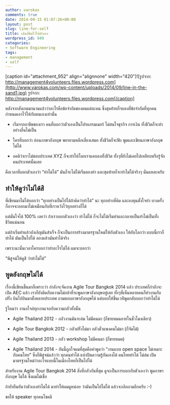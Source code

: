 ```yaml
---
author: varokas
comments: true
date: 2014-09-15 01:07:26+00:00
layout: post
slug: line-for-self
title: เส้นที่ขีดไว้ให้ตัวเอง
wordpress_id: 949
categories:
- Software Engineering
tags:
- management
- self
---
```


[caption id="attachment_952" align="alignnone" width="420"]![รูปจาก: http://management4volunteers.files.wordpress.com](http://www.varokas.com/wp-content/uploads/2014/09/line-in-the-sand1.jpg) รูปจาก: http://management4volunteers.files.wordpress.com[/caption]

หลังจากสังเกตมานานแล้วว่าอะไรคือข้อจำกัดของคนแต่ละคน ซึ่งสุดท้ายก็จบลงที่ข้อจำกัดที่ทุกคนกำหนดเอาไว้ให้กับตนเองเท่านั้น





  * เริ่มจากอาชีพของเรา คนที่บอกว่าตัวเองเป็นโปรแกรมเมอร์ ไม่สนใจธุรกิจ การเงิน ทั้งชีวิตก็จะทำอย่างอื่นไม่เป็น


  * ใครที่บอกว่า อ่อนภาษาอังกฤษ พยายามหลีกเลี่ยงเสมอ ทั้งชีวิตก็จะฟัง พูดและเขียนภาษาอังกฤษไม่ได้


  * อคติว่าเราไม่ชอบประเทศ​ XYZ ก็จะทำให้โลกเราแคบลงทั้งชีวิต ทั้งๆที่ยังไม่เคยไปเหยียบหรือรู้จักคนประเทศนั้นเลย



คือเวลาที่บอกตัวเองว่า “ทำไม่ได้” มันก็จะไม่ได้เริ่มลองทำ และสุดท้ายก็จะทำไม่ได้จริงๆ นั่นแหละครับ



## ทำให้ดูว่าไม่ได้สิ



ที่เขียนมาไม่ได้บอกว่า “ทุกอย่างเป็นไปได้ถ้าคิดว่าทำได้” นะ ทุกอย่างที่คิด และลงทุนตั้งใจทำ บางครั้งก็อาจจะออกมาไม่เหมือนกับที่เราหวังไว้ทุกอย่างก็ได้

แต่มั่นใจได้ 100% เลยว่า ถ้าเราบอกตัวเองว่า ทำไม่ได้ ก็จะไม่ได้เริ่มทำและกลายเป็นทำไม่เป็นทั้งชีวิตแน่นอน

แต่ถ้าเริ่มทำแล้วบังเอิญมันสำเร็จ ก็จะเป็นการสร้างมาตรฐานใหม่ให้กับตัวเอง ให้กับโลกว่า แบบนี้เราก็ทำได้ มันเป็นไปได้ ลองแล้วมันทำได้จริง

เพราะฉะนั้นเวลาใครบอกว่าทำอะไรไม่ได้ ผมจะบอกว่า

“พิสูจน์ให้ดูสิ ว่าทำไม่ได้”



## พูดอังกฤษไม่ได้



เรื่องนี้เขียนขึ้นมาก็เพราะว่า กำลังจะจัดงาน Agile Tour Bangkok 2014 แล้ว ประเทศก็กำลังจะเปิด AEC แล้ว เราก็ยังติดกับความไม่กล้าที่จะพูดภาษาอังกฤษอยู่เลย ทั้งๆที่เห็นหลายคนก็ทำงานกับฝรั่ง บินไปบินมาตั้งหลายประเทศ ถามตอบภาษาอังกฤษได้ แต่บอกให้ขึ้นเวทีพูดกลับบอกว่าทำไม่ได้

รู้ไหมว่า งานอไจล์ทุกงานเจอกับความกลัวทั้งนั้น





  * Agile Thailand 2012 - กลัวงานมันจะล่ม ไม่มีคนมา (ก็ขายหมดภายในชั่วโมงเดียว)


  * Agile Tour Bangkok 2012 - กลัวฝรั่งไม่มา กลัวตั๋วแพงคนไม่มา (ก็จัดได้)


  * Agile Thailand 2013 - กลัว workshop ไม่มีคนมา (ก็ขายหมด) 


  * Agile Thailand 2014 - อันนี้ถูกใจผมที่สุดคือคำพูดว่า “งานแบบ open space ไม่เหมาะกับคนไทย” ซึ่งก็พิสูจน์แล้วว่า ทุกคนทำได้ แบ่งปันความรู้กันเองได้ คนไทยทำได้ ไม่ล่ม เปิดมาตรฐานใหม่ว่าอะไรแบบนี้ในเมืองไทยก็เป็นไปได้



สำหรับงาน Agile Tour Bangkok 2014 สิ่งที่กลัวกันที่สุด ดูจะเป็นการบอกกับตัวเองว่า พูดภาษาอังกฤษ ไม่ได้ ซึ่งผมไม่เชื่อ

ถ้ายังยืนยันว่าตัวเองทำไม่ได้ มาทำให้ผมดูหน่อย ว่ามันเป็นไปไม่ได้ แล้วจะเลิกถามอีกครับ :-)

ขอให้ speaker ทุกคนโชคดี
